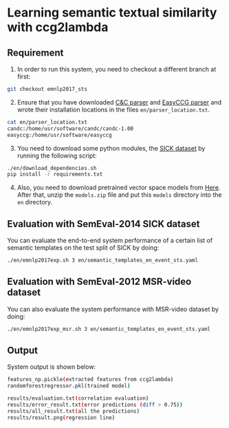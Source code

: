 # Learning semantic textual similarity with ccg2lambda


## Requirement
1. In order to run this system, you need to checkout a different branch at first:

```bash
git checkout emnlp2017_sts
```

2. Ensure that you have downloaded [C&C parser](http://www.cl.cam.ac.uk/~sc609/candc-1.00.html)
and [EasyCCG parser](https://github.com/mikelewis0/easyccg) and wrote their installation locations
in the files `en/parser_location.txt`.
```bash
cat en/parser_location.txt
candc:/home/usr/software/candc/candc-1.00
easyccg:/home/usr/software/easyccg
```

3. You need to download some python modules,
the [SICK dataset](http://alt.qcri.org/semeval2014/task1/index.php?id=data-and-tools)
by running the following script:

```bash
./en/download_dependencies.sh
pip install -r requirements.txt
```

4. Also, you need to download pretrained vector space models from [Here](https://github.com/mynlp/ccg2lambda/files/1172401/models.zip). 
After that, unzip the `models.zip` file and put this `models` directory into the `en` directory.

## Evaluation with SemEval-2014 SICK dataset
You can evaluate the end-to-end system performance of a certain list of semantic templates on
the test split of SICK by doing:

```bash
./en/emnlp2017exp.sh 3 en/semantic_templates_en_event_sts.yaml
```

## Evaluation with SemEval-2012 MSR-video dataset  
You can also evaluate the system performance with MSR-video dataset by doing:

```bash
./en/emnlp2017exp_msr.sh 3 en/semantic_templates_en_event_sts.yaml
```

## Output
System output is shown below:
```bash
features_np.pickle(extracted features from ccg2lambda)
randomforestregressor.pkl(trained model)

results/evaluation.txt(correlation evaluation)
results/error_result.txt(error predictions (diff > 0.75))
results/all_result.txt(all the predictions)
results/result.png(regression line)
```

